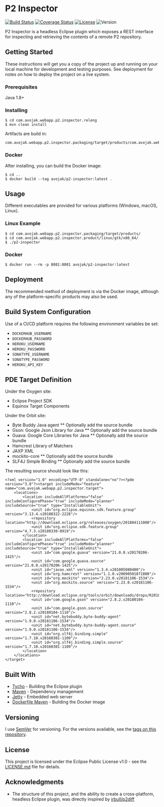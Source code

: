 # P2 Inspector

[![Build Status](https://travis-ci.org/avojak/p2-inspector.svg?branch=master)](https://travis-ci.org/avojak/p2-inspector) [![Coverage Status](https://coveralls.io/repos/github/avojak/p2-inspector/badge.svg?branch=master)](https://coveralls.io/github/avojak/p2-inspector?branch=master) [![License](https://img.shields.io/badge/license-EPL%201.0-blue.svg)](https://opensource.org/licenses/EPL-1.0) ![Version](https://img.shields.io/badge/version-1.0.0--SNAPSHOT-yellow.svg)

P2 Inspector is a headless Eclipse plugin which exposes a REST interface for inspecting and retrieving the contents of a remote P2 repository.

## Getting Started

These instructions will get you a copy of the project up and running on your local machine for development and testing purposes. See deployment for notes on how to deploy the project on a live system.

### Prerequisites

Java 1.8+

### Installing

```
$ cd com.avojak.webapp.p2.inspector.releng
$ mvn clean install
```

Artifacts are build in:

```
com.avojak.webapp.p2.inspector.packaging/target/products/com.avojak.webapp.p2.inspector.product/
```

### Docker

After installing, you can build the Docker image:

```
$ cd ..
$ docker build --tag avojak/p2-inspector:latest .
```

## Usage

Different executables are provided for various platforms (Windows, macOS, Linux).

### Linux Example

```
$ cd com.avojak.webapp.p2.inspector.packaging/target/products/
$ cd com.avojak.webapp.p2.inspector.product/linux/gtk/x86_64/
$ ./p2-inspector
```

### Docker

```
$ docker run --rm -p 8081:8081 avojak/p2-inspector:latest
```

## Deployment

The recommended method of deployment is via the Docker image, although any of the platform-specific products may also be used.

## Build System Configuration

Use of a CI/CD platform requires the following environment variables be set:

* `DOCKERHUB_USERNAME`
* `DOCKERHUB_PASSWORD`
* `HEROKU_USERNAME`
* `HEROKU_PASSWORD`
* `SONATYPE_USERNAME`
* `SONATYPE_PASSWORD`
* `HEROKU_API_KEY`

## PDE Target Definition

Under the Oxygen site:

* Eclipse Project SDK
* Equinox Target Components

Under the Orbit site:

* Byte Buddy Java agent
** Optionally add the source bundle
* Gson: Google Json Library for Java
** Optionally add the source bundle
* Guava: Google Core Libraries for Java
** Optionally add the source bundle
* Hamcrest Library of Matchers
* JAXP XML
* mockito-core
** Optionally add the source bundle
* SLF4J Simple Binding
** Optionally add the source bundle

The resulting source should look like this:

```
<?xml version="1.0" encoding="UTF-8" standalone="no"?><?pde version="3.8"?><target includeMode="feature" name="com.avojak.webapp.p2.inspector.target">
	<locations>
		<location includeAllPlatforms="false" includeConfigurePhase="true" includeMode="planner" includeSource="true" type="InstallableUnit">
			<unit id="org.eclipse.equinox.sdk.feature.group" version="3.13.4.v20180322-2228"/>
			<repository location="http://download.eclipse.org/releases/oxygen/201804111000"/>
			<unit id="org.eclipse.sdk.feature.group" version="4.7.3.v20180330-0919"/>
		</location>
		<location includeAllPlatforms="false" includeConfigurePhase="true" includeMode="planner" includeSource="true" type="InstallableUnit">
			<unit id="com.google.guava" version="21.0.0.v20170206-1425"/>
			<unit id="com.google.guava.source" version="21.0.0.v20170206-1425"/>
			<unit id="javax.xml" version="1.3.4.v201005080400"/>
			<unit id="org.hamcrest" version="1.1.0.v20090501071000"/>
			<unit id="org.mockito" version="2.23.0.v20181106-1534"/>
			<unit id="org.mockito.source" version="2.23.0.v20181106-1534"/>
			<repository location="http://download.eclipse.org/tools/orbit/downloads/drops/R20181128170323/repository"/>
			<unit id="com.google.gson" version="2.8.2.v20180104-1110"/>
			<unit id="com.google.gson.source" version="2.8.2.v20180104-1110"/>
			<unit id="net.bytebuddy.byte-buddy-agent" version="1.9.0.v20181106-1534"/>
			<unit id="net.bytebuddy.byte-buddy-agent.source" version="1.9.0.v20181106-1534"/>
			<unit id="org.slf4j.binding.simple" version="1.7.10.v20160301-1109"/>
			<unit id="org.slf4j.binding.simple.source" version="1.7.10.v20160301-1109"/>
		</location>
	</locations>
</target>
```

## Built With

* [Tycho](https://www.eclipse.org/tycho/) - Building the Eclipse plugin
* [Maven](https://maven.apache.org/) - Dependency management
* [Jetty](https://www.eclipse.org/jetty/) - Embedded web server
* [Dockerfile Maven](https://github.com/spotify/dockerfile-maven) - Building the Docker image

## Versioning

I use [SemVer](http://semver.org/) for versioning. For the versions available, see the [tags on this repository](https://github.com/avojak/p2-inspector/tags).

## License

This project is licensed under the Eclipse Public License v1.0 - see the [LICENSE.md](LICENSE.md) file for details.

## Acknowledgments

* The structure of this project, and the ability to create a cross-platform, headless Eclipse plugin, was directly inspired by [irbull/p2diff](https://github.com/irbull/p2diff)
